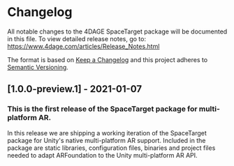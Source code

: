 # Changelog
All notable changes to the 4DAGE SpaceTarget package will be documented in this file.
To view detailed release notes, go to: https://www.4dage.com/articles/Release_Notes.html

The format is based on [Keep a Changelog](http://keepachangelog.com/en/1.0.0/)
and this project adheres to [Semantic Versioning](http://semver.org/spec/v2.0.0.html).

## [1.0.0-preview.1] - 2021-01-07

### This is the first release of the SpaceTarget package for multi-platform AR.

In this release we are shipping a working iteration of the SpaceTarget package for
Unity's native multi-platform AR support.
Included in the package are static libraries, configuration files, binaries
and project files needed to adapt ARFoundation to the Unity multi-platform AR API.